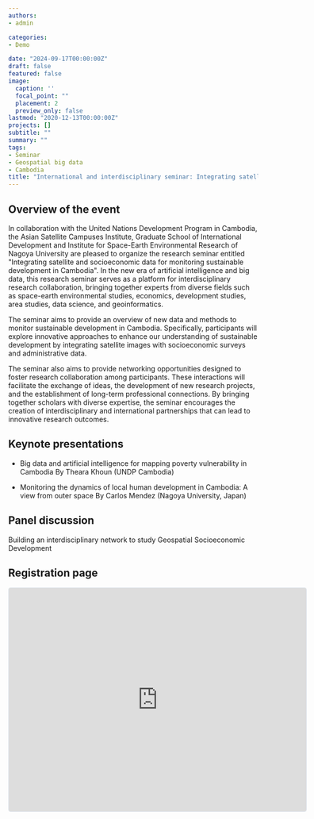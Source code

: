 ```yaml
---
authors:
- admin

categories:
- Demo

date: "2024-09-17T00:00:00Z"
draft: false
featured: false
image:
  caption: ''
  focal_point: ""
  placement: 2
  preview_only: false
lastmod: "2020-12-13T00:00:00Z"
projects: []
subtitle: ""
summary: ""
tags:
- Seminar
- Geospatial big data
- Cambodia
title: "International and interdisciplinary seminar: Integrating satellite and socioeconomic data for monitoring sustainable development in Cambodia"
---
```



## Overview of the event

In collaboration with the United Nations Development Program  in Cambodia, the Asian Satellite Campuses Institute, Graduate School of International Development and Institute for Space-Earth Environmental Research of Nagoya University are pleased to organize the research seminar entitled "Integrating satellite and socioeconomic data for monitoring sustainable development in Cambodia". In the new era of artificial intelligence and big data, this research seminar serves as a platform for interdisciplinary research collaboration, bringing together experts from diverse fields such as space-earth environmental studies, economics, development studies, area studies, data science, and geoinformatics.

The seminar aims to provide an overview of new data and methods to monitor sustainable development in Cambodia. Specifically, participants will explore innovative approaches to enhance our understanding of sustainable development by integrating satellite images with socioeconomic surveys and administrative data. 

The seminar also aims to provide  networking opportunities designed to foster research collaboration among participants. These interactions will facilitate the exchange of ideas, the development of new research projects, and the establishment of long-term professional connections. By bringing together scholars with diverse expertise, the seminar encourages the creation of interdisciplinary and international partnerships that can lead to innovative research outcomes.

## Keynote presentations

- Big data and artificial intelligence for mapping poverty vulnerability in Cambodia
By Theara Khoun (UNDP Cambodia)

- Monitoring the dynamics of local human development in Cambodia: A view from outer space
By Carlos Mendez (Nagoya University, Japan)

## Panel discussion

Building an interdisciplinary network to study Geospatial Socioeconomic Development


## Registration page


<iframe
  src="https://lu.ma/embed/event/evt-Trfi3mKiVVDs3iX/simple"
  width="600"
  height="450"
  frameborder="0"
  style="border: 1px solid #bfcbda88; border-radius: 4px;"
  allowfullscreen=""
  aria-hidden="false"
  tabindex="0"
></iframe>